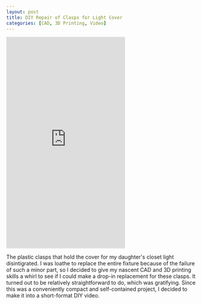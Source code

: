 ```yaml
---
layout: post
title: DIY Repair of Clasps for Light Cover
categories: [CAD, 3D Printing, Video]
---
```


<iframe 
    width="315" 
    height="560" 
    src="https://www.youtube.com/embed/cMlMpCdMBsM" 
    frameborder="0" 
    allow="accelerometer; autoplay; clipboard-write; encrypted-media; gyroscope; picture-in-picture" 
    allowfullscreen>
</iframe>

The plastic clasps that hold the cover for my daughter's closet light disintigrated.  I was loathe to replace the entire fixture because of the failure of such a minor part, so I decided to give my nascent CAD and 3D printing skills a whirl to see if I could make a drop-in replacement for these clasps.  It turned out to be relatively straightforward to do, which was gratifying.  Since this was a conveniently compact and self-contained project, I decided to make it into a short-format DIY video.  

